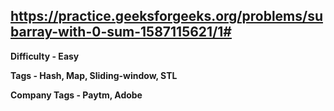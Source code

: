 ## https://practice.geeksforgeeks.org/problems/subarray-with-0-sum-1587115621/1#

**Difficulty - Easy**

**Tags -  Hash, Map, Sliding-window, STL**

**Company Tags - Paytm, Adobe**
